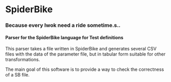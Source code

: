 # SpiderBike
### Because every Iwok need a ride sometime.s..
#### Parser for the SpiderBike language for Test definitions


This parser takes a file written in SpiderBike and generates several CSV files with the data of the parameter file, but in tabular form suitable for other transformations.

The main goal of this software is to provide a way to check the correctness of a SB file.
